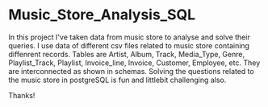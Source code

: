 # Music_Store_Analysis_SQL

In this project I've taken data from music store to analyse and solve their queries. I use data of different csv files related to music store containing diffenrent records. Tables are Artist, Album, Track, Media_Type, Genre, Playlist_Track, Playlist, Invoice_line, Invoice, Customer, Employee, etc. They are interconnected as shown in schemas. Solving the questions related to the music store in postgreSQL is fun and littlebit challenging also.

Thanks!
